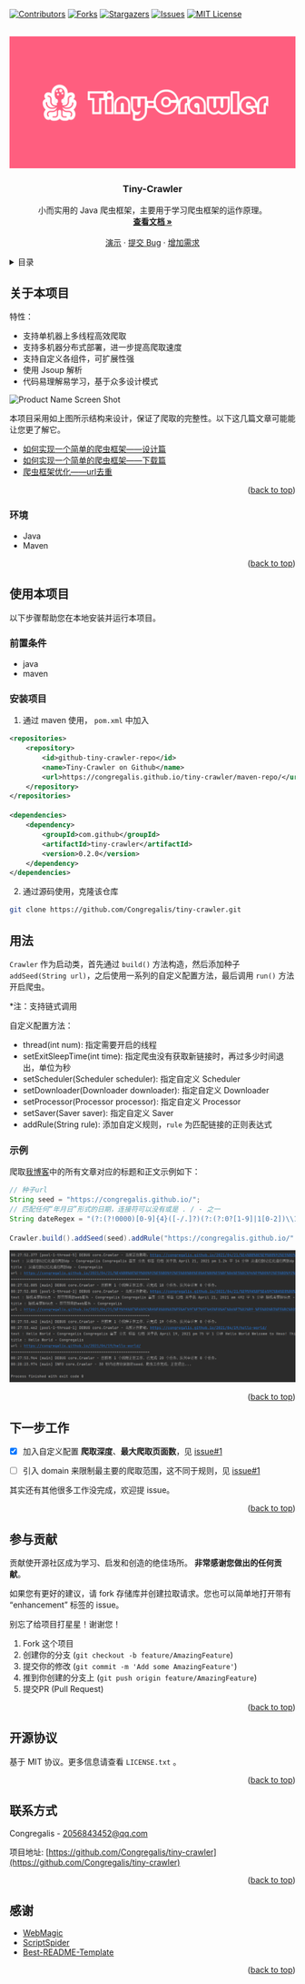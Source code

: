 <div id="top"></div>

<!-- PROJECT SHIELDS -->
<!--
*** I'm using markdown "reference style" links for readability.
*** Reference links are enclosed in brackets [ ] instead of parentheses ( ).
*** See the bottom of this document for the declaration of the reference variables
*** for contributors-url, forks-url, etc. This is an optional, concise syntax you may use.
*** https://www.markdownguide.org/basic-syntax/#reference-style-links
-->
[![Contributors][contributors-shield]][contributors-url]
[![Forks][forks-shield]][forks-url]
[![Stargazers][stars-shield]][stars-url]
[![Issues][issues-shield]][issues-url]
[![MIT License][license-shield]][license-url]


<!-- PROJECT LOGO -->
<br />
<div align="center">
<a href="https://github.com/Congregalis/tiny-crawler">
    <img src="images/logo.png" alt="Logo">
</a>

<h3 align="center">Tiny-Crawler</h3>

  <p align="center">
    小而实用的 Java 爬虫框架，主要用于学习爬虫框架的运作原理。
    <br />
    <a href="https://github.com/Congregalis/tiny-crawler"><strong>查看文档 »</strong></a>
    <br />
    <br />
    <a href="https://github.com/Congregalis/tiny-crawler#%E7%94%A8%E6%B3%95">演示</a>
    ·
    <a href="https://github.com/Congregalis/tiny-crawler/issues">提交 Bug</a>
    ·
    <a href="https://github.com/Congregalis/tiny-crawler/issues">增加需求</a>
  </p>
</div>



<!-- TABLE OF CONTENTS -->
<details>
  <summary>目录</summary>
  <ol>
    <li>
      <a href="#关于本项目">关于本项目</a>
      <ul>
        <li><a href="#环境">环境</a></li>
      </ul>
    </li>
    <li>
      <a href="#使用本项目">使用本项目</a>
      <ul>
        <li><a href="#前置条件">前置条件</a></li>
        <li><a href="#安装项目">安装项目</a></li>
      </ul>
    </li>
    <li><a href="#用法">用法</a></li>
    <li><a href="#下一步工作">下一步工作</a></li>
    <li><a href="#参与贡献">参与贡献</a></li>
    <li><a href="#开源协议">开源协议</a></li>
    <li><a href="#联系方式">联系方式</a></li>
    <li><a href="#感谢">感谢</a></li>
  </ol>
</details>



<!-- ABOUT THE PROJECT -->
## 关于本项目

特性：
- 支持单机器上多线程高效爬取
- 支持多机器分布式部署，进一步提高爬取速度
- 支持自定义各组件，可扩展性强
- 使用 Jsoup 解析
- 代码易理解易学习，基于众多设计模式

![Product Name Screen Shot](https://congregalis.github.io/img/tiny-crawler/crawler_structure.png)

本项目采用如上图所示结构来设计，保证了爬取的完整性。以下这几篇文章可能能让您更了解它。
- [如何实现一个简单的爬虫框架——设计篇](https://congregalis.github.io/2021/11/05/%E5%A6%82%E4%BD%95%E5%AE%9E%E7%8E%B0%E4%B8%80%E4%B8%AA%E7%AE%80%E5%8D%95%E7%9A%84%E7%88%AC%E8%99%AB%E6%A1%86%E6%9E%B6%E2%80%94%E2%80%94%E8%AE%BE%E8%AE%A1%E7%AF%87/)
- [如何实现一个简单的爬虫框架——下载篇](https://congregalis.github.io/2021/11/06/%E5%A6%82%E4%BD%95%E5%AE%9E%E7%8E%B0%E4%B8%80%E4%B8%AA%E7%AE%80%E5%8D%95%E7%9A%84%E7%88%AC%E8%99%AB%E6%A1%86%E6%9E%B6%E2%80%94%E2%80%94%E4%B8%8B%E8%BD%BD%E7%AF%87/)
- [爬虫框架优化——url去重](https://congregalis.github.io/2021/11/14/%E7%88%AC%E8%99%AB%E6%A1%86%E6%9E%B6%E4%BC%98%E5%8C%96%E2%80%94%E2%80%94url%E5%8E%BB%E9%87%8D/)

<p align="right">(<a href="#top">back to top</a>)</p>



### 环境

* Java
* Maven

<p align="right">(<a href="#top">back to top</a>)</p>



<!-- GETTING STARTED -->
## 使用本项目

以下步骤帮助您在本地安装并运行本项目。

### 前置条件

* java
* maven

### 安装项目

1. 通过 maven 使用， `pom.xml` 中加入
```xml
<repositories>
    <repository>
        <id>github-tiny-crawler-repo</id>
        <name>Tiny-Crawler on Github</name>
        <url>https://congregalis.github.io/tiny-crawler/maven-repo/</url>
    </repository>
</repositories>

<dependencies>
    <dependency>
        <groupId>com.github</groupId>
        <artifactId>tiny-crawler</artifactId>
        <version>0.2.0</version>
    </dependency>
</dependencies>
```

2. 通过源码使用，克隆该仓库
```sh
git clone https://github.com/Congregalis/tiny-crawler.git
```

<!-- USAGE EXAMPLES -->
## 用法

`Crawler` 作为启动类，首先通过 `build()` 方法构造，然后添加种子 `addSeed(String url)`，之后使用一系列的自定义配置方法，最后调用 `run()` 方法开启爬虫。

*注：支持链式调用

自定义配置方法：
- thread(int num): 指定需要开启的线程
- setExitSleepTime(int time): 指定爬虫没有获取新链接时，再过多少时间退出，单位为秒
- setScheduler(Scheduler scheduler): 指定自定义 Scheduler
- setDownloader(Downloader downloader): 指定自定义 Downloader
- setProcessor(Processor processor): 指定自定义 Processor
- setSaver(Saver saver): 指定自定义 Saver
- addRule(String rule): 添加自定义规则，`rule` 为匹配链接的正则表达式

### 示例

爬取[我博客](https://congregalis.github.io/)中的所有文章对应的标题和正文示例如下：
```java
// 种子url
String seed = "https://congregalis.github.io/";
// 匹配任何“年月日”形式的日期，连接符可以没有或是 . / - 之一
String dateRegex = "(?:(?!0000)[0-9]{4}([-/.]?)(?:(?:0?[1-9]|1[0-2])\\1(?:0?[1-9]|1[0-9]|2[0-8])|(?:0?[13-9]|1[0-2])\\1(?:29|30)|(?:0?[13578]|1[02])\\1(?:31))|(?:[0-9]{2}(?:0[48]|[2468][048]|[13579][26])|(?:0[48]|[2468][048]|[13579][26])00)([-/.]?)0?2\\2(?:29))";

Crawler.build().addSeed(seed).addRule("https://congregalis.github.io/" + dateRegex + "/.*/").run();
```
![结果](images/example_blog.png)

<!-- _For more examples, please refer to the [Documentation](https://example.com)_ -->

<p align="right">(<a href="#top">back to top</a>)</p>



<!-- ROADMAP -->
## 下一步工作

- [x] 加入自定义配置 **爬取深度**、**最大爬取页面数**，见 [issue#1](https://github.com/Congregalis/tiny-crawler/issues/1)
- [ ] 引入 domain 来限制最主要的爬取范围，这不同于规则，见 [issue#1](https://github.com/Congregalis/tiny-crawler/issues/1)


其实还有其他很多工作没完成，欢迎提 issue。
<!-- - [] Feature 1
- [] Feature 2
- [] Feature 3
    - [] Nested Feature

See the [open issues](https://github.com/github_username/repo_name/issues) for a full list of proposed features (and known issues). -->

<p align="right">(<a href="#top">back to top</a>)</p>



<!-- CONTRIBUTING -->
## 参与贡献

贡献使开源社区成为学习、启发和创造的绝佳场所。 **非常感谢您做出的任何贡献**。

如果您有更好的建议，请 fork 存储库并创建拉取请求。您也可以简单地打开带有 “enhancement” 标签的 issue。

别忘了给项目打星星！谢谢您！

1. Fork 这个项目
2. 创建你的分支 (`git checkout -b feature/AmazingFeature`)
3. 提交你的修改 (`git commit -m 'Add some AmazingFeature'`)
4. 推到你创建的分支上 (`git push origin feature/AmazingFeature`)
5. 提交PR (Pull Request)

<p align="right">(<a href="#top">back to top</a>)</p>



<!-- LICENSE -->
## 开源协议

基于 MIT 协议。更多信息请查看 `LICENSE.txt` 。

<p align="right">(<a href="#top">back to top</a>)</p>



<!-- CONTACT -->
## 联系方式

Congregalis - 2056843452@qq.com

项目地址: [https://github.com/Congregalis/tiny-crawler](https://github.com/Congregalis/tiny-crawler)

<p align="right">(<a href="#top">back to top</a>)</p>



<!-- ACKNOWLEDGMENTS -->
## 感谢

* [WebMagic](https://github.com/code4craft/webmagic)
* [ScriptSpider](https://github.com/xjtushilei/ScriptSpider)
* [Best-README-Template](https://github.com/othneildrew/Best-README-Template)

<p align="right">(<a href="#top">back to top</a>)</p>



<!-- MARKDOWN LINKS & IMAGES -->
<!-- https://www.markdownguide.org/basic-syntax/#reference-style-links -->
[contributors-shield]: https://img.shields.io/github/contributors/Congregalis/tiny-crawler.svg?style=for-the-badge
[contributors-url]: https://github.com/Congregalis/tiny-crawler/graphs/contributors
[forks-shield]: https://img.shields.io/github/forks/Congregalis/tiny-crawler.svg?style=for-the-badge
[forks-url]: https://github.com/Congregalis/tiny-crawler/network/members
[stars-shield]: https://img.shields.io/github/stars/Congregalis/tiny-crawler.svg?style=for-the-badge
[stars-url]: https://github.com/Congregalis/tiny-crawler/stargazers
[issues-shield]: https://img.shields.io/github/issues/Congregalis/tiny-crawler.svg?style=for-the-badge
[issues-url]: https://github.com/Congregalis/tiny-crawler/issues
[license-shield]: https://img.shields.io/github/license/Congregalis/tiny-crawler.svg?style=for-the-badge
[license-url]: https://github.com/Congregalis/tiny-crawler/blob/master/LICENSE.txt
<!-- [linkedin-shield]: https://img.shields.io/badge/-LinkedIn-black.svg?style=for-the-badge&logo=linkedin&colorB=555
[linkedin-url]: https://linkedin.com/in/linkedin_username
[product-screenshot]: images/screenshot.png -->
